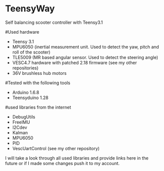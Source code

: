 # TeensyWay
Self balancing scooter controller with Teensy3.1

#Used hardware
- Teensy 3.1
- MPU6050 (inertial measurement unit. Used to detect the yaw, pitch and roll of the scooter)
- TLE5009 (MR based angular sensor. Used to detect the steering angle)
- VESC4.7 hardware with patched 2.18 firmware (see my other repositories)
- 36V brushless hub motors

#Tested with the following tools
- Arduino 1.6.8
- Teensyduino 1.28

#used libraries from the internet
- DebugUtils
- FreeIMU
- I2Cdev
- Kalman
- MPU6050
- PID
- VescUartControl (see my other repository)

I will take a look through all used libraries and provide links here in the future or if I made some changes push it to my account.
